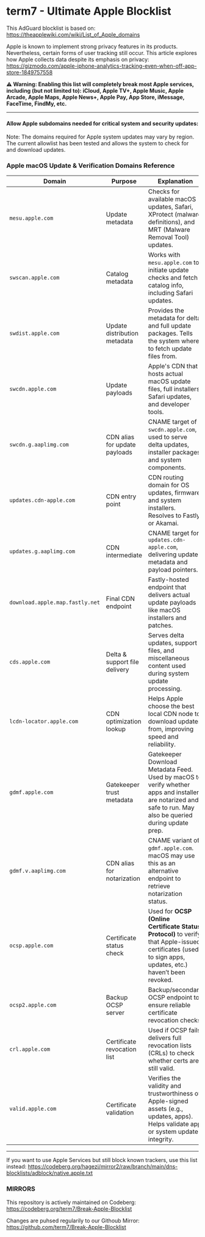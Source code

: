 # term7 - Ultimate Apple Blocklist

This AdGuard blocklist is based on:
https://theapplewiki.com/wiki/List_of_Apple_domains

Apple is known to implement strong privacy features in its products. Nevertheless, certain forms of user tracking still occur. This article explores how Apple collects data despite its emphasis on privacy: https://gizmodo.com/apple-iphone-analytics-tracking-even-when-off-app-store-1849757558

**⚠️ Warning: Enabling this list will completely break most Apple services, including (but not limited to): iCloud, Apple TV+, Apple Music, Apple Arcade, Apple Maps, Apple News+, Apple Pay, App Store, iMessage, FaceTime, FindMy, etc.**

* * *

#### Allow Apple subdomains needed for critical system and security updates:

Note: The domains required for Apple system updates may vary by region.
The current allowlist has been tested and allows the system to check for and download updates.

### **Apple macOS Update & Verification Domains Reference**

| **Domain**                        | **Purpose**                  | **Explanation** |
|----------------------------------|------------------------------|-----------------|
| `mesu.apple.com`                 | Update metadata              | Checks for available macOS updates, Safari, XProtect (malware definitions), and MRT (Malware Removal Tool) updates. |
| `swscan.apple.com`              | Catalog metadata             | Works with `mesu.apple.com` to initiate update checks and fetch catalog info, including Safari updates. |
| `swdist.apple.com`              | Update distribution metadata | Provides the metadata for delta and full update packages. Tells the system where to fetch update files from. |
| `swcdn.apple.com`               | Update payloads              | Apple's CDN that hosts actual macOS update files, full installers, Safari updates, and developer tools. |
| `swcdn.g.aaplimg.com`           | CDN alias for update payloads | CNAME target of `swcdn.apple.com`, used to serve delta updates, installer packages, and system components. |
| `updates.cdn-apple.com`         | CDN entry point              | CDN routing domain for OS updates, firmware, and system installers. Resolves to Fastly or Akamai. |
| `updates.g.aaplimg.com`         | CDN intermediate             | CNAME target for `updates.cdn-apple.com`, delivering update metadata and payload pointers. |
| `download.apple.map.fastly.net`| Final CDN endpoint           | Fastly-hosted endpoint that delivers actual update payloads like macOS installers and patches. |
| `cds.apple.com`                 | Delta & support file delivery| Serves delta updates, support files, and miscellaneous content used during system update processing. |
| `lcdn-locator.apple.com`        | CDN optimization lookup      | Helps Apple choose the best local CDN node to download updates from, improving speed and reliability. |
| `gdmf.apple.com`                | Gatekeeper trust metadata    | Gatekeeper Download Metadata Feed. Used by macOS to verify whether apps and installers are notarized and safe to run. May also be queried during update prep. |
| `gdmf.v.aaplimg.com`            | CDN alias for notarization   | CNAME variant of `gdmf.apple.com`. macOS may use this as an alternative endpoint to retrieve notarization status. |
| `ocsp.apple.com`                | Certificate status check     | Used for **OCSP (Online Certificate Status Protocol)** to verify that Apple-issued certificates (used to sign apps, updates, etc.) haven’t been revoked. |
| `ocsp2.apple.com`               | Backup OCSP server           | Backup/secondary OCSP endpoint to ensure reliable certificate revocation checks. |
| `crl.apple.com`                 | Certificate revocation list  | Used if OCSP fails; delivers full revocation lists (CRLs) to check whether certs are still valid. |
| `valid.apple.com`              | Certificate validation       | Verifies the validity and trustworthiness of Apple-signed assets (e.g., updates, apps). Helps validate app or system update integrity. |



* * *

If you want to use Apple Services but still block known trackers, use this list instead:
https://codeberg.org/hagezi/mirror2/raw/branch/main/dns-blocklists/adblock/native.apple.txt

### **MIRRORS**

This repository is actively maintained on Codeberg:
https://codeberg.org/term7/Break-Apple-Blocklist

Changes are puhsed regularily to our Githoub Mirror:
https://github.com/term7/Break-Apple-Blocklist
